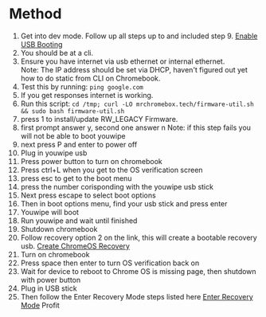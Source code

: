 # Method 
1. Get into dev mode. Follow up all steps up to and included step 9. [Enable USB Booting](https://www.wikihow.com/Enable-USB-Booting-on-Chromebook)
2. You should be at a cli.
3. Ensure you have internet via usb ethernet or internal ethernet.  
Note: The IP address should be set via DHCP, haven't figured out yet how to do static from CLI on Chromebook.
5. Test this by running:
`ping google.com`
6. If you get responses internet is working.
7. Run this script:
`cd /tmp; curl -LO mrchromebox.tech/firmware-util.sh && sudo bash firmware-util.sh`
8. press 1 to install/update RW_LEGACY Firmware.
9. first prompt answer y, second one answer n
Note: if this step fails you will not be able to boot youwipe
10. next press P and enter to power off
11. Plug in youwipe usb
12. Press power button to turn on chromebook
13. Press ctrl+L when you get to the OS verification screen
14. press esc to get to the boot menu
15. press the number corisponding with the youwipe usb stick
16. Next press escape to select boot options
17. Then in boot options menu, find your usb stick and press enter
18. Youwipe will boot
19. Run youwipe and wait until finished
20. Shutdown chromebook
21. Follow recovery option 2 on the link, this will create a bootable recovery usb. [Create ChromeOS Recovery](https://support.google.com/chromebook/answer/1080595?hl=en-GB#zippy=%2Cstep-collect-these-devices%2Cstep-download-a-new-copy-of-the-os)
22. Turn on chromebook
23. Press space then enter to turn OS verification back on
24. Wait for device to reboot to Chrome OS is missing page, then shutdown with power button
25. Plug in USB stick
26. Then follow the Enter Recovery Mode steps listed here [Enter Recovery Mode](https://support.google.com/chromebook/answer/1080595?hl=en-GB#:~:text=Enter%20recovery%20mode%3A,%2B%20Maximise%20%2C%20then%20press%20Power%20.)
Profit
